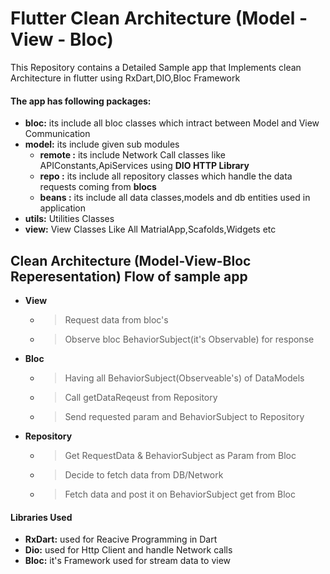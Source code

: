 # Flutter Clean Architecture (Model -View - Bloc)
This Repository contains a Detailed Sample app that Implements clean Architecture in flutter using
RxDart,DIO,Bloc Framework  

#### The app has following packages:

 - **bloc:** its include all bloc classes which intract between Model and View Communication  
 - **model:** its include given sub modules  
   -  **remote :** its include Network Call classes like APIConstants,ApiServices using **DIO HTTP Library**    
   -  **repo :** its include all repository classes which handle the data requests coming from **blocs**      
   -  **beans :** its include all data classes,models and  db entities used in application
 - **utils:** Utilities Classes 
 - **view:** View Classes Like All MatrialApp,Scafolds,Widgets etc  
 
 ## Clean Architecture (Model-View-Bloc Reperesentation) Flow of sample app 

- **View** 
  - >  Request data from bloc's
  - >  Observe bloc BehaviorSubject(it's Observable) for response    


- **Bloc**  
  - > Having all BehaviorSubject(Observeable's) of DataModels   
  - > Call getDataReqeust from Repository 
  - > Send requested param and BehaviorSubject to Repository  

- **Repository** 
  - > Get RequestData & BehaviorSubject as Param from Bloc 
  - > Decide to fetch data from DB/Network 
  - > Fetch data and post it on BehaviorSubject get from Bloc
     

#### Libraries Used
 -  **RxDart:** used for Reacive Programming in Dart 
 -  **Dio:**  used for Http Client  and handle Network calls  
 -  **Bloc:**  it's Framework  used for stream data to view 

